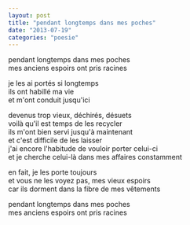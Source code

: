 ```yaml
---
layout: post
title: "pendant longtemps dans mes poches"
date: "2013-07-19"
categories: "poesie"
---
```


pendant longtemps dans mes poches  
mes anciens espoirs ont pris racines

je les ai portés si longtemps  
ils ont habillé ma vie  
et m'ont conduit jusqu'ici

devenus trop vieux, déchirés, désuets  
voilà qu'il est temps de les recycler  
ils m'ont bien servi jusqu'à maintenant  
et c'est difficile de les laisser  
j'ai encore l'habitude de vouloir porter celui-ci  
et je cherche celui-là dans mes affaires constamment

en fait, je les porte toujours  
et vous ne les voyez pas, mes vieux espoirs  
car ils dorment dans la fibre de mes vêtements

pendant longtemps dans mes poches  
mes anciens espoirs ont pris racines
